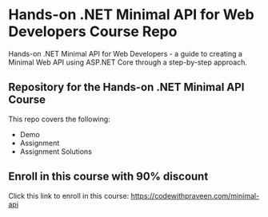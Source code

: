 # Hands-on .NET Minimal API for Web Developers Course Repo
Hands-on .NET Minimal API for Web Developers - a guide to creating a Minimal Web API using ASP.NET Core through a step-by-step approach.

## Repository for the Hands-on .NET Minimal API Course
This repo covers the following:
* Demo
* Assignment
* Assignment Solutions

## Enroll in this course with 90% discount
Click this link to enroll in this course:
https://codewithpraveen.com/minimal-api